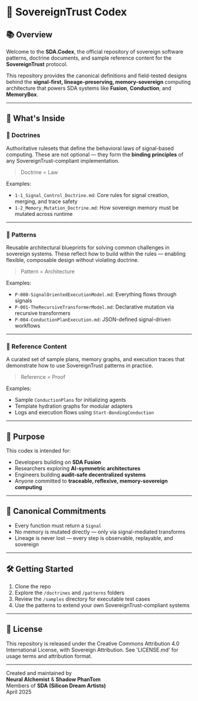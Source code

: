 # 🧠 SovereignTrust Codex

## 📚 Overview

Welcome to the **SDA.Codex**, the official repository of sovereign software patterns, doctrine documents, and sample reference content for the **SovereignTrust** protocol.

This repository provides the canonical definitions and field-tested designs behind the **signal-first, lineage-preserving, memory-sovereign** computing architecture that powers SDA systems like **Fusion**, **Conduction**, and **MemoryBox**.

---

## 🔖 What's Inside

### 📜 Doctrines
Authoritative rulesets that define the behavioral laws of signal-based computing. These are not optional — they form the **binding principles** of any SovereignTrust-compliant implementation.

> Doctrine = Law

Examples:
- `1-1_Signal_Control_Doctrine.md`: Core rules for signal creation, merging, and trace safety
- `1-2_Memory_Mutation_Doctrine.md`: How sovereign memory must be mutated across runtime

---

### 🧰 Patterns
Reusable architectural blueprints for solving common challenges in sovereign systems. These reflect how to build within the rules — enabling flexible, composable design without violating doctrine.

> Pattern = Architecture

Examples:
- `P-000-SignalOrientedExecutionModel.md`: Everything flows through signals
- `P-001-TheRecursiveTransformerModel.md`: Declarative mutation via recursive transformers
- `P-004-ConductionPlanExecution.md`: JSON-defined signal-driven workflows

---

### 🧪 Reference Content
A curated set of sample plans, memory graphs, and execution traces that demonstrate how to use SovereignTrust patterns in practice.

> Reference = Proof

Examples:
- Sample `ConductionPlans` for initializing agents
- Template hydration graphs for modular adapters
- Logs and execution flows using `Start-BondingConduction`

---

## 🎯 Purpose

This codex is intended for:
- Developers building on **SDA Fusion**
- Researchers exploring **AI-symmetric architectures**
- Engineers building **audit-safe decentralized systems**
- Anyone committed to **traceable, reflexive, memory-sovereign computing**

---

## 🔐 Canonical Commitments

- Every function must return a `Signal`
- No memory is mutated directly — only via signal-mediated transforms
- Lineage is never lost — every step is observable, replayable, and sovereign

---

## 🛠️ Getting Started

1. Clone the repo
2. Explore the `/doctrines` and `/patterns` folders
3. Review the `/samples` directory for executable test cases
4. Use the patterns to extend your own SovereignTrust-compliant systems

---

## 🧾 License

This repository is released under the Creative Commons Attribution 4.0 International License, with Sovereign Attribution. See 'LICENSE.md' for usage terms and attribution format.

---

Created and maintained by  
**Neural Alchemist** & **Shadow PhanTom**  
Members of **SDA (Silicon Dream Artists)**  
April 2025
